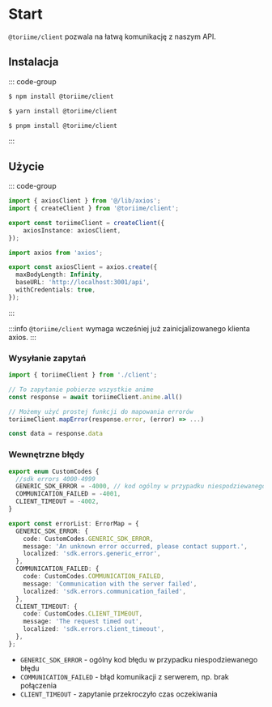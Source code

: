 # Start
`@toriime/client` pozwala na łatwą komunikację z naszym API.

## Instalacja

::: code-group

```bash [npm]
$ npm install @toriime/client
```

```bash [yarn]
$ yarn install @toriime/client
```

```bash [pnpm]
$ pnpm install @toriime/client
```
:::

## Użycie

::: code-group

```ts [client.ts]
import { axiosClient } from '@/lib/axios';
import { createClient } from '@toriime/client';

export const toriimeClient = createClient({
    axiosInstance: axiosClient,
});
```

```ts [axios.ts]
import axios from 'axios';

export const axiosClient = axios.create({
  maxBodyLength: Infinity,
  baseURL: 'http://localhost:3001/api',
  withCredentials: true,
});
```
:::

:::info
`@toriime/client` wymaga wcześniej już zainicjalizowanego klienta axios.
:::

### Wysyłanie zapytań

```ts
import { toriimeClient } from './client';

// To zapytanie pobierze wszystkie anime
const response = await toriimeClient.anime.all()

// Możemy użyć prostej funkcji do mapowania errorów
toriimeClient.mapError(response.error, (error) => ...)

const data = response.data
```

### Wewnętrzne błędy

```ts
export enum CustomCodes {
  //sdk errors 4000-4999
  GENERIC_SDK_ERROR = -4000, // kod ogólny w przypadku niespodziewanego błędu
  COMMUNICATION_FAILED = -4001,
  CLIENT_TIMEOUT = -4002,
}

export const errorList: ErrorMap = {
  GENERIC_SDK_ERROR: {
    code: CustomCodes.GENERIC_SDK_ERROR,
    message: 'An unknown error occurred, please contact support.',
    localized: 'sdk.errors.generic_error',
  },
  COMMUNICATION_FAILED: {
    code: CustomCodes.COMMUNICATION_FAILED,
    message: 'Communication with the server failed',
    localized: 'sdk.errors.communication_failed',
  },
  CLIENT_TIMEOUT: {
    code: CustomCodes.CLIENT_TIMEOUT,
    message: 'The request timed out',
    localized: 'sdk.errors.client_timeout',
  },
};

```
- `GENERIC_SDK_ERROR` - ogólny kod błędu w przypadku niespodziewanego błędu
- `COMMUNICATION_FAILED` - błąd komunikacji z serwerem, np. brak połączenia
- `CLIENT_TIMEOUT` - zapytanie przekroczyło czas oczekiwania
